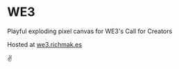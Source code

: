 # WE3 

Playful exploding pixel canvas for WE3's Call for Creators

Hosted at [we3.richmak.es](https://we3.richmak.es)

✌️
 
